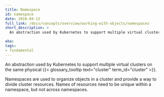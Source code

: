 ```yaml
---
title: Namespace
id: namespace
date: 2018-04-12
full_link: /docs/concepts/overview/working-with-objects/namespaces
short_description: >
  An abstraction used by Kubernetes to support multiple virtual clusters on the same physical cluster.

aka:
tags:
- fundamental
---
```

 An abstraction used by Kubernetes to support multiple virtual clusters on the same physical {{< glossary_tooltip text="cluster" term_id="cluster" >}}.

<!--more-->

Namespaces are used to organize objects in a cluster and provide a way to divide cluster resources. Names of resources need to be unique within a namespace, but not across namespaces.

